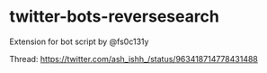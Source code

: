 # twitter-bots-reversesearch

Extension for bot script by @fs0c131y

Thread: https://twitter.com/ash_ishh_/status/963418714778431488
